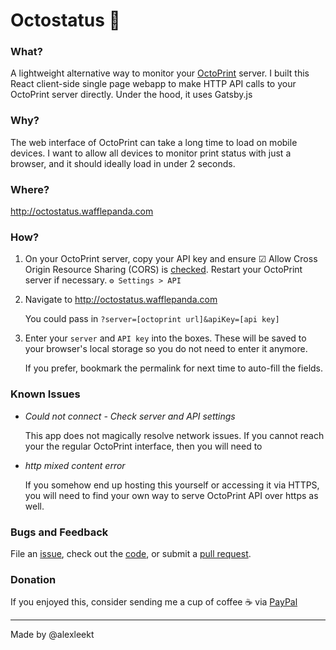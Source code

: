 # Octostatus 🐙

### What?

A lightweight alternative way to monitor your [OctoPrint](https://octoprint.org/) server. I built this React client-side single page webapp to make HTTP API calls to your OctoPrint server directly. Under the hood, it uses Gatsby.js

### Why?

The web interface of OctoPrint can take a long time to load on mobile devices. I want to allow all devices to monitor print status with just a browser, and it should ideally load in under 2 seconds.

### Where?

http://octostatus.wafflepanda.com

### How?

1. On your OctoPrint server, copy your API key and ensure ☑ Allow Cross Origin Resource Sharing (CORS) is <u>checked</u>. Restart your OctoPrint server if necessary.
   `⚙ Settings > API  `

2. Navigate to http://octostatus.wafflepanda.com

   You could pass in `?server=[octoprint url]&apiKey=[api key]`

3. Enter your `server` and `API key` into the boxes. These will be saved to your browser's local storage so you do not need to enter it anymore.

   If you prefer, bookmark the permalink for next time to auto-fill the fields.

### Known Issues

- *Could not connect - Check server and API settings*

  This app does not magically resolve network issues. If you cannot reach your the regular OctoPrint interface, then you will need to 

- *http mixed content error*

  If you somehow end up hosting this yourself or accessing it via HTTPS, you will need to find your own way to serve OctoPrint API over https as well.

### Bugs and Feedback

File an [issue](https://github.com/alexleekt/gatsby-octoprint-status/issues), check out the [code](https://github.com/alexleekt/gatsby-octoprint-status), or submit a [pull request](https://github.com/alexleekt/gatsby-octoprint-status/pulls).

### Donation

If you enjoyed this, consider sending me a cup of coffee ☕ via [PayPal](https://www.paypal.me/alexleekt)

---

Made by @alexleekt